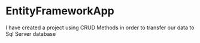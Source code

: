 # EntityFrameworkApp

I have created a project using CRUD Methods in order to transfer our data to Sql Server database
